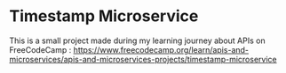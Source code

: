 # Timestamp Microservice

This is a small project made during my learning journey about APIs on FreeCodeCamp :
https://www.freecodecamp.org/learn/apis-and-microservices/apis-and-microservices-projects/timestamp-microservice
